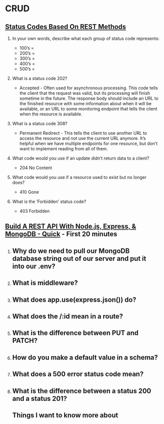 # CRUD

## [Status Codes Based On REST Methods]()

1. In your own words, describe what each group of status code represents:

    - 100’s =
    - 200’s =
    - 300’s =
    - 400’s =
    - 500’s =

2. What is a status code 202?
    -  Accepted - Often used for asynchronous processing. This code tells the client that the request was valid, but its processing will finish sometime in the future. The response body should include an URL to the finished resource with some information about when it will be available, or an URL to some monitoring endpoint that tells the client when the resource is available.

3. What is a status code 308?
    - Permanent Redirect - This tells the client to use another URL to access the resource and not use the current URL anymore. It’s helpful when we have multiple endpoints for one resource, but don’t want to implement reading from all of them.
    
4. What code would you use if an update didn’t return data to a client?
    - 204 No Content

5. What code would you use if a resource used to exist but no longer does?
    - 410 Gone

6. What is the ‘Forbidden’ status code?
    - 403 Forbidden


## [Build A REST API With Node.js, Express, & MongoDB - Quick]() - First 20 minutes

1. Why do we need to pull our MongoDB database string out of our server and put it into our .env?
    - 

2. What is middleware?
    - 

3. What does app.use(express.json()) do?
    - 

4. What does the /:id mean in a route?
    - 

5. What is the difference between PUT and PATCH?
    - 

6. How do you make a default value in a schema?
    - 

7. What does a 500 error status code mean?
    - 

8. What is the difference between a status 200 and a status 201?
    - 

    ## Things I want to know more about
